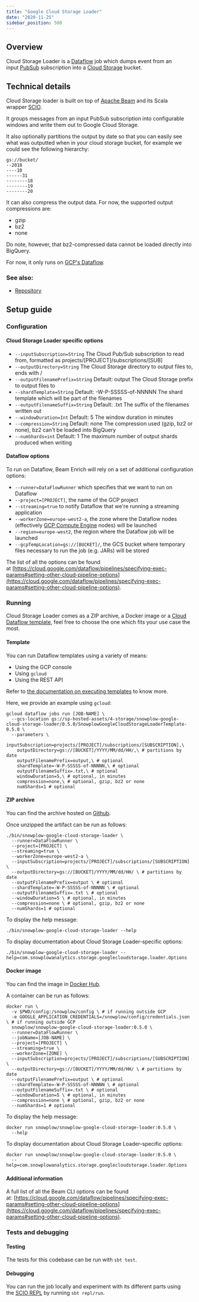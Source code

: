 ```yaml
---
title: "Google Cloud Storage Loader"
date: "2020-11-25"
sidebar_position: 500
---
```


## Overview

Cloud Storage Loader is a [Dataflow](https://cloud.google.com/dataflow/) job which dumps event from an input [PubSub](https://cloud.google.com/pubsub/) subscription into a [Cloud Storage](https://cloud.google.com/storage/) bucket.

## [](https://github.com/snowplow/snowplow/wiki/Snowplow-Google-Cloud-Storage-Loader#technical-details)Technical details

Cloud Storage loader is built on top of [Apache Beam](https://beam.apache.org/) and its Scala wrapper [SCIO](https://github.com/spotify/scio).

It groups messages from an input PubSub subscription into configurable windows and write them out to Google Cloud Storage.

It also optionally partitions the output by date so that you can easily see what was outputted when in your cloud storage bucket, for example we could see the following hierarchy:

```
gs://bucket/
--2018
----10
------31
--------18
--------19
--------20
```

It can also compress the output data. For now, the supported output compressions are:

- gzip
- bz2
- none

Do note, however, that bz2-compressed data cannot be loaded directly into BigQuery.

For now, it only runs on [GCP's Dataflow](https://cloud.google.com/dataflow/).

### [](https://github.com/snowplow/snowplow/wiki/Snowplow-Google-Cloud-Storage-Loader#see-also)See also:

- [Repository](https://github.com/snowplow-incubator/snowplow-google-cloud-storage-loader/)

## Setup guide

### [](https://github.com/snowplow/snowplow/wiki/setting-up-snowplow-google-cloud-storage-loader#configuration)Configuration

#### [](https://github.com/snowplow/snowplow/wiki/setting-up-snowplow-google-cloud-storage-loader#cloud-storage-loader-specific-options)Cloud Storage Loader specific options

- `--inputSubscription=String` The Cloud Pub/Sub subscription to read from, formatted as projects/\[PROJECT\]/subscriptions/\[SUB\]
- `--outputDirectory=String` The Cloud Storage directory to output files to, ends with /
- `--outputFilenamePrefix=String` Default: output The Cloud Storage prefix to output files to
- `--shardTemplate=String` Default: -W-P-SSSSS-of-NNNNN The shard template which will be part of the filenames
- `--outputFilenameSuffix=String` Default: .txt The suffix of the filenames written out
- `--windowDuration=Int` Default: 5 The window duration in minutes
- `--compression=String` Default: none The compression used (gzip, bz2 or none), bz2 can't be loaded into BigQuery
- `--numShards=int` Default: 1 The maximum number of output shards produced when writing

#### [](https://github.com/snowplow/snowplow/wiki/setting-up-snowplow-google-cloud-storage-loader#dataflow-options)Dataflow options

To run on Dataflow, Beam Enrich will rely on a set of additional configuration options:

- `--runner=DataFlowRunner` which specifies that we want to run on Dataflow
- `--project=[PROJECT]`, the name of the GCP project
- `--streaming=true` to notify Dataflow that we're running a streaming application
- `--workerZone=europe-west2-a`, the zone where the Dataflow nodes (effectively [GCP Compute Engine](https://cloud.google.com/compute/) nodes) will be launched
- `--region=europe-west2`, the region where the Dataflow job will be launched
- `--gcpTempLocation=gs://[BUCKET]/`, the GCS bucket where temporary files necessary to run the job (e.g. JARs) will be stored

The list of all the options can be found at [https://cloud.google.com/dataflow/pipelines/specifying-exec-params#setting-other-cloud-pipeline-options](https://cloud.google.com/dataflow/pipelines/specifying-exec-params#setting-other-cloud-pipeline-options).

### [](https://github.com/snowplow/snowplow/wiki/setting-up-snowplow-google-cloud-storage-loader#running)Running

Cloud Storage Loader comes as a ZIP archive, a Docker image or a [Cloud Dataflow template](https://cloud.google.com/dataflow/docs/templates/overview), feel free to choose the one which fits your use case the most.

#### [](https://github.com/snowplow/snowplow/wiki/setting-up-snowplow-google-cloud-storage-loader#template)Template

You can run Dataflow templates using a variety of means:

- Using the GCP console
- Using `gcloud`
- Using the REST API

Refer to [the documentation on executing templates](https://cloud.google.com/dataflow/docs/templates/executing-templates) to know more.

Here, we provide an example using `gcloud`:

```
gcloud dataflow jobs run [JOB-NAME] \
  --gcs-location gs://sp-hosted-assets/4-storage/snowplow-google-cloud-storage-loader/0.5.0/SnowplowGoogleCloudStorageLoaderTemplate-0.5.0 \
  --parameters \
    inputSubscription=projects/[PROJECT]/subscriptions/[SUBSCRIPTION],\
    outputDirectory=gs://[BUCKET]/YYYY/MM/dd/HH/,\ # partitions by date
    outputFilenamePrefix=output,\ # optional
    shardTemplate=-W-P-SSSSS-of-NNNNN,\ # optional
    outputFilenameSuffix=.txt,\ # optional
    windowDuration=5,\ # optional, in minutes
    compression=none,\ # optional, gzip, bz2 or none
    numShards=1 # optional
```

#### [](https://github.com/snowplow/snowplow/wiki/setting-up-snowplow-google-cloud-storage-loader#zip-archive)ZIP archive

You can find the archive hosted on [Github](https://github.com/snowplow-incubator/snowplow-google-cloud-storage-loader/releases/download/0.3.2/snowplow-google-cloud-storage-loader-0.3.2.zip).

Once unzipped the artifact can be run as follows:

```
./bin/snowplow-google-cloud-storage-loader \
  --runner=DataFlowRunner \
  --project=[PROJECT] \
  --streaming=true \
  --workerZone=europe-west2-a \
  --inputSubscription=projects/[PROJECT]/subscriptions/[SUBSCRIPTION] \
  --outputDirectory=gs://[BUCKET]/YYYY/MM/dd/HH/ \ # partitions by date
  --outputFilenamePrefix=output \ # optional
  --shardTemplate=-W-P-SSSSS-of-NNNNN \ # optional
  --outputFilenameSuffix=.txt \ # optional
  --windowDuration=5 \ # optional, in minutes
  --compression=none \ # optional, gzip, bz2 or none
  --numShards=1 # optional
```

To display the help message:

```
./bin/snowplow-google-cloud-storage-loader --help
```

To display documentation about Cloud Storage Loader-specific options:

```
./bin/snowplow-google-cloud-storage-loader --help=com.snowplowanalytics.storage.googlecloudstorage.loader.Options
```

#### [](https://github.com/snowplow/snowplow/wiki/setting-up-snowplow-google-cloud-storage-loader#docker-image)Docker image

You can find the image in [Docker Hub](https://hub.docker.com/r/snowplow/snowplow-google-cloud-storage-loader).

A container can be run as follows:

```
docker run \
  -v $PWD/config:/snowplow/config \ # if running outside GCP
  -e GOOGLE_APPLICATION_CREDENTIALS=/snowplow/config/credentials.json \ # if running outside GCP
  snowplow/snowplow-google-cloud-storage-loader:0.5.0 \
  --runner=DataFlowRunner \
  --jobName=[JOB-NAME] \
  --project=[PROJECT] \
  --streaming=true \
  --workerZone=[ZONE] \
  --inputSubscription=projects/[PROJECT]/subscriptions/[SUBSCRIPTION] \
  --outputDirectory=gs://[BUCKET]/YYYY/MM/dd/HH/ \ # partitions by date
  --outputFilenamePrefix=output \ # optional
  --shardTemplate=-W-P-SSSSS-of-NNNNN \ # optional
  --outputFilenameSuffix=.txt \ # optional
  --windowDuration=5 \ # optional, in minutes
  --compression=none \ # optional, gzip, bz2 or none
  --numShards=1 # optional
```

To display the help message:

```
docker run snowplow/snowplow-google-cloud-storage-loader:0.5.0 \
  --help
```

To display documentation about Cloud Storage Loader-specific options:

```
docker run snowplow/snowplow-google-cloud-storage-loader:0.5.0 \
  --help=com.snowplowanalytics.storage.googlecloudstorage.loader.Options
```

#### [](https://github.com/snowplow/snowplow/wiki/setting-up-snowplow-google-cloud-storage-loader#additional-information)Additional information

A full list of all the Beam CLI options can be found at: [https://cloud.google.com/dataflow/pipelines/specifying-exec-params#setting-other-cloud-pipeline-options](https://cloud.google.com/dataflow/pipelines/specifying-exec-params#setting-other-cloud-pipeline-options).

### [](https://github.com/snowplow/snowplow/wiki/setting-up-snowplow-google-cloud-storage-loader#tests-and-debugging)Tests and debugging

#### [](https://github.com/snowplow/snowplow/wiki/setting-up-snowplow-google-cloud-storage-loader#testing)Testing

The tests for this codebase can be run with `sbt test`.

#### [](https://github.com/snowplow/snowplow/wiki/setting-up-snowplow-google-cloud-storage-loader#debugging)Debugging

You can run the job locally and experiment with its different parts using the [SCIO REPL](https://github.com/spotify/scio/wiki/Scio-REPL) by running `sbt repl/run`.
